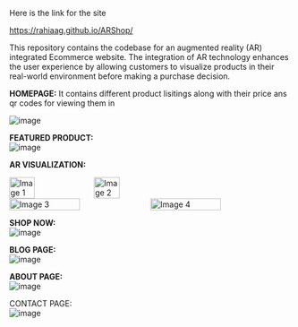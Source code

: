 Here is the link for the site 

https://rahiaag.github.io/ARShop/

This repository contains the codebase for an augmented reality (AR) integrated Ecommerce website. The integration of AR technology enhances the user experience by allowing customers to visualize products in their real-world environment before making a purchase decision.

**HOMEPAGE:**
It contains different product lisitings along with their price ans qr codes for viewing them in
<br>

![image](https://github.com/user-attachments/assets/fbc4971a-122a-45f7-a115-8cd942d2a3ac)


**FEATURED PRODUCT:**
<br>
![image](https://github.com/user-attachments/assets/ffb36cf0-a067-427f-9bc2-87887ae5fd82)

**AR VISUALIZATION:**
<br>

<div style="display: flex;">
    <img src="https://github.com/user-attachments/assets/4d0d31d7-0c72-443a-85cf-0dacf365e264" alt="Image 1" style="width: 30%;">
    <img src="https://github.com/user-attachments/assets/ab7b70e3-87d5-4ddb-823e-eac42e6d5095" alt="Image 2" style="width: 30%;">
</div>

<div style="display: flex;">
    <img src="https://github.com/user-attachments/assets/2ef0ecd7-4ad8-47ef-8f69-9f283197528d" alt="Image 3" style="width: 50%;">
    <img src="https://github.com/user-attachments/assets/4d3b5f3e-8b74-4a27-92bb-91fb5443413d" alt="Image 4" style="width: 50%;">
</div>




**SHOP NOW:**
<br>
![image](https://github.com/user-attachments/assets/fd25eabe-4d2a-43e4-a826-80599f45c4d1)

**BLOG PAGE:**
<br>
![image](https://github.com/user-attachments/assets/96ef35d1-ba70-43cf-b3f2-8f13ee8b8fb7)

**ABOUT PAGE:**
<br>
![image](https://github.com/user-attachments/assets/37811ca5-22b2-406e-8850-e22e75df817e)

CONTACT PAGE:
<br>
![image](https://github.com/user-attachments/assets/e936739c-fe7e-47d7-975d-a77f378e4170)





